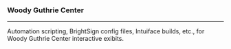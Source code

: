 ### Woody Guthrie Center
---
Automation scripting, BrightSign config files, Intuiface builds, etc., for Woody Guthrie Center interactive exibits.
